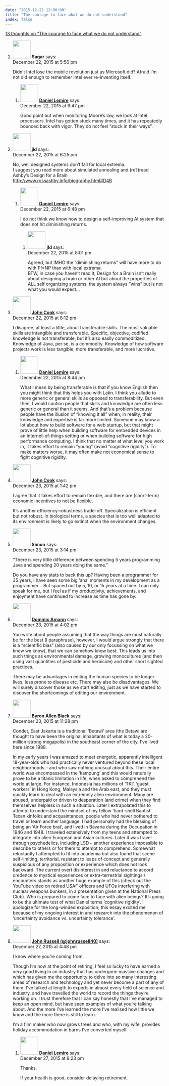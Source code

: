 ```yaml
---
date: "2015-12-22 12:00:00"
title: "The courage to face what we do not understand"
index: false
---
```


[13 thoughts on &ldquo;The courage to face what we do not understand&rdquo;](/lemire/blog/2015/12-22-the-courage-to-face-what-we-do-not-understand)

<ol class="comment-list">
<li id="comment-218439" class="comment even thread-even depth-1 parent">
<div class="comment-author vcard">
<img alt src="https://secure.gravatar.com/avatar/253139dd9bc1e911c7a0be5415c16378?s=56&#038;d=mm&#038;r=g" srcset="https://secure.gravatar.com/avatar/253139dd9bc1e911c7a0be5415c16378?s=112&#038;d=mm&#038;r=g 2x" class="avatar avatar-56 photo" height="56" width="56" decoding="async" /> <b class="fn">Sagar</b> <span class="says">says:</span> </div>
<div class="comment-metadata"><time datetime="2015-12-22T17:56:11+00:00">December 22, 2015 at 5:56 pm</time></a> </div>
<div class="comment-content">
<p>Didn&rsquo;t Intel lose the mobile revolution just as Microsoft did? Afraid I&rsquo;m not old enough to remember Intel ever re-inventing itself.</p>
</div>
<ol class="children">
<li id="comment-218460" class="comment byuser comment-author-lemire bypostauthor odd alt depth-2">
<div class="comment-author vcard">
<img alt src="https://secure.gravatar.com/avatar/2ca999bef9535950f5b84281a4dab006?s=56&#038;d=mm&#038;r=g" srcset="https://secure.gravatar.com/avatar/2ca999bef9535950f5b84281a4dab006?s=112&#038;d=mm&#038;r=g 2x" class="avatar avatar-56 photo" height="56" width="56" decoding="async" /> <b class="fn"><a href="https://lemire.me/en/" class="url" rel="ugc">Daniel Lemire</a></b> <span class="says">says:</span> </div>
<div class="comment-metadata"><time datetime="2015-12-22T18:47:38+00:00">December 22, 2015 at 6:47 pm</time></a> </div>
<div class="comment-content">
<p>Good point but when monitoring Moore&rsquo;s law, we look at Intel processors. Intel has gotten stuck many times, and it has repeatedly bounced back with vigor. They do not feel &ldquo;stuck in their ways&rdquo;.</p>
</div>
</li>
</ol>
</li>
<li id="comment-218447" class="comment even thread-odd thread-alt depth-1 parent">
<div class="comment-author vcard">
<img alt src="https://secure.gravatar.com/avatar/988ac6d9ab01c62c26ca83981a0e5e9a?s=56&#038;d=mm&#038;r=g" srcset="https://secure.gravatar.com/avatar/988ac6d9ab01c62c26ca83981a0e5e9a?s=112&#038;d=mm&#038;r=g 2x" class="avatar avatar-56 photo" height="56" width="56" loading="lazy" decoding="async" /> <b class="fn">jld</b> <span class="says">says:</span> </div>
<div class="comment-metadata"><time datetime="2015-12-22T18:25:58+00:00">December 22, 2015 at 6:25 pm</time></a> </div>
<div class="comment-content">
<p>No, well designed systems don&rsquo;t fall for local extrema.<br/>
I suggest you read more about simulated annealing and (re?)read Ashby&rsquo;s Design for a Brain <a href="http://www.rossashby.info/biography.html#D4B" rel="nofollow ugc">http://www.rossashby.info/biography.html#D4B</a></p>
</div>
<ol class="children">
<li id="comment-218461" class="comment byuser comment-author-lemire bypostauthor odd alt depth-2 parent">
<div class="comment-author vcard">
<img alt src="https://secure.gravatar.com/avatar/2ca999bef9535950f5b84281a4dab006?s=56&#038;d=mm&#038;r=g" srcset="https://secure.gravatar.com/avatar/2ca999bef9535950f5b84281a4dab006?s=112&#038;d=mm&#038;r=g 2x" class="avatar avatar-56 photo" height="56" width="56" loading="lazy" decoding="async" /> <b class="fn"><a href="https://lemire.me/en/" class="url" rel="ugc">Daniel Lemire</a></b> <span class="says">says:</span> </div>
<div class="comment-metadata"><time datetime="2015-12-22T18:48:24+00:00">December 22, 2015 at 6:48 pm</time></a> </div>
<div class="comment-content">
<p>I do not think we know how to design a self-improving AI system that does not hit diminishing returns.</p>
</div>
<ol class="children">
<li id="comment-218486" class="comment even depth-3">
<div class="comment-author vcard">
<img alt src="https://secure.gravatar.com/avatar/988ac6d9ab01c62c26ca83981a0e5e9a?s=56&#038;d=mm&#038;r=g" srcset="https://secure.gravatar.com/avatar/988ac6d9ab01c62c26ca83981a0e5e9a?s=112&#038;d=mm&#038;r=g 2x" class="avatar avatar-56 photo" height="56" width="56" loading="lazy" decoding="async" /> <b class="fn">jld</b> <span class="says">says:</span> </div>
<div class="comment-metadata"><time datetime="2015-12-22T20:01:33+00:00">December 22, 2015 at 8:01 pm</time></a> </div>
<div class="comment-content">
<p>Agreed, but IMHO the &ldquo;diminishing returns&rdquo; will have more to do with P!=NP than with local extrema.<br/>
BTW, in case you haven&rsquo;t read it, Design for a Brain isn&rsquo;t really about designing a brain or other AI but about the properties of ALL self organizing systems, the system always &ldquo;wins&rdquo; but is not what you would expect&#8230;</p>
</div>
</li>
</ol>
</li>
</ol>
</li>
<li id="comment-218489" class="comment odd alt thread-even depth-1 parent">
<div class="comment-author vcard">
<img alt src="https://secure.gravatar.com/avatar/9ced9b120e07b17068ab3d70ac78caa7?s=56&#038;d=mm&#038;r=g" srcset="https://secure.gravatar.com/avatar/9ced9b120e07b17068ab3d70ac78caa7?s=112&#038;d=mm&#038;r=g 2x" class="avatar avatar-56 photo" height="56" width="56" loading="lazy" decoding="async" /> <b class="fn"><a href="http://www.johndcook.com/blog/complex-networks/" class="url" rel="ugc external nofollow">John Cook</a></b> <span class="says">says:</span> </div>
<div class="comment-metadata"><time datetime="2015-12-22T20:12:09+00:00">December 22, 2015 at 8:12 pm</time></a> </div>
<div class="comment-content">
<p>I disagree, at least a little, about transferable skills. The most valuable skills are intangible and transferable. Specific, objective, codified knowledge is not transferable, but it&rsquo;s also easily commoditized. Knowledge of Java, per se, is a commodity. Knowledge of how software projects work is less tangible, more transferable, and more lucrative.</p>
</div>
<ol class="children">
<li id="comment-218499" class="comment byuser comment-author-lemire bypostauthor even depth-2">
<div class="comment-author vcard">
<img alt src="https://secure.gravatar.com/avatar/2ca999bef9535950f5b84281a4dab006?s=56&#038;d=mm&#038;r=g" srcset="https://secure.gravatar.com/avatar/2ca999bef9535950f5b84281a4dab006?s=112&#038;d=mm&#038;r=g 2x" class="avatar avatar-56 photo" height="56" width="56" loading="lazy" decoding="async" /> <b class="fn"><a href="https://lemire.me/en/" class="url" rel="ugc">Daniel Lemire</a></b> <span class="says">says:</span> </div>
<div class="comment-metadata"><time datetime="2015-12-22T20:44:09+00:00">December 22, 2015 at 8:44 pm</time></a> </div>
<div class="comment-content">
<p>What I mean by being transferable is that if you know English then you might think that this helps you with Latin. I think you allude to more generic or general skills as opposed to transferability. But even then, I would caution people that skills and knowledge are often less generic or general than it seems. And that&rsquo;s a problem because people have the illusion of &ldquo;knowing it all&rdquo; when, in reality, their knowledge and expertise is far more limited. Someone may know a lot about how to build software for a web startup, but that might prove of little help when building software for embedded devices in an Internet-of-things setting or when building software for high performance computing. I think that no matter at what level you work in, it takes effort to remain &ldquo;young&rdquo; (avoid &ldquo;cognitive rigidity&rdquo;). To make matters worse, it may often make not economical sense to fight cognitive rigidity.</p>
</div>
</li>
</ol>
</li>
<li id="comment-218652" class="comment odd alt thread-odd thread-alt depth-1">
<div class="comment-author vcard">
<img alt src="https://secure.gravatar.com/avatar/9ced9b120e07b17068ab3d70ac78caa7?s=56&#038;d=mm&#038;r=g" srcset="https://secure.gravatar.com/avatar/9ced9b120e07b17068ab3d70ac78caa7?s=112&#038;d=mm&#038;r=g 2x" class="avatar avatar-56 photo" height="56" width="56" loading="lazy" decoding="async" /> <b class="fn"><a href="http://www.johndcook.com/blog/complex-networks/" class="url" rel="ugc external nofollow">John Cook</a></b> <span class="says">says:</span> </div>
<div class="comment-metadata"><time datetime="2015-12-23T13:42:06+00:00">December 23, 2015 at 1:42 pm</time></a> </div>
<div class="comment-content">
<p>I agree that it takes effort to remain flexible, and there are (short-term) economic incentives to not be flexible.</p>
<p>It&rsquo;s another efficiency-robustness trade-off. Specialization is efficient but not robust. In biological terms, a species that is too well adapted to its environment is likely to go extinct when the environment changes.</p>
</div>
</li>
<li id="comment-218661" class="comment even thread-even depth-1">
<div class="comment-author vcard">
<img alt src="https://secure.gravatar.com/avatar/7f933d9a29c415d761a0e77cfc5f7b84?s=56&#038;d=mm&#038;r=g" srcset="https://secure.gravatar.com/avatar/7f933d9a29c415d761a0e77cfc5f7b84?s=112&#038;d=mm&#038;r=g 2x" class="avatar avatar-56 photo" height="56" width="56" loading="lazy" decoding="async" /> <b class="fn">Simon</b> <span class="says">says:</span> </div>
<div class="comment-metadata"><time datetime="2015-12-23T15:14:42+00:00">December 23, 2015 at 3:14 pm</time></a> </div>
<div class="comment-content">
<p>&ldquo;There is very little difference between spending 5 years programming Java and spending 20 years doing the same.&rdquo;</p>
<p>Do you have any stats to back this up? Having been a programmer for 35 years, I have seen some big &lsquo;aha&rsquo; moments in my development as a programmer&#8230; But spaced out by 5, 10, or 15 years at a time. I can only speak for me, but I feel as if my productivity, achievements, and enjoyment have continued to increase as time has gone by.</p>
</div>
</li>
<li id="comment-218669" class="comment odd alt thread-odd thread-alt depth-1">
<div class="comment-author vcard">
<img alt src="https://secure.gravatar.com/avatar/1b5f40ec7c1e07935001188ea498d188?s=56&#038;d=mm&#038;r=g" srcset="https://secure.gravatar.com/avatar/1b5f40ec7c1e07935001188ea498d188?s=112&#038;d=mm&#038;r=g 2x" class="avatar avatar-56 photo" height="56" width="56" loading="lazy" decoding="async" /> <b class="fn"><a href="http://blog.lbs.ca/technology" class="url" rel="ugc external nofollow">Dominic Amann</a></b> <span class="says">says:</span> </div>
<div class="comment-metadata"><time datetime="2015-12-23T16:02:02+00:00">December 23, 2015 at 4:02 pm</time></a> </div>
<div class="comment-content">
<p>You write about people assuming that the way things are must naturally be for the best (I paraphrase), however, I would argue strongly that there is a &ldquo;scientific bias&rdquo; (also caused by our only focussing on what we know we know), that we can somehow know best. This leads us into such things as environmental damage, growing monocultures (and then using vast quantities of pesticide and herbicide) and other short sighted practices.</p>
<p>There may be advantages in editing the human species to be longer lives, less prone to disease etc. There may also be disadvantages. We will surely discover those as we start editing, just as we have started to discover the shortcomings of editing our environment.</p>
</div>
</li>
<li id="comment-218756" class="comment even thread-even depth-1">
<div class="comment-author vcard">
<img alt src="https://secure.gravatar.com/avatar/82599a1c2743b2f4f5299d12ac16f8a8?s=56&#038;d=mm&#038;r=g" srcset="https://secure.gravatar.com/avatar/82599a1c2743b2f4f5299d12ac16f8a8?s=112&#038;d=mm&#038;r=g 2x" class="avatar avatar-56 photo" height="56" width="56" loading="lazy" decoding="async" /> <b class="fn">Byron Allen Black</b> <span class="says">says:</span> </div>
<div class="comment-metadata"><time datetime="2015-12-23T23:28:32+00:00">December 23, 2015 at 11:28 pm</time></a> </div>
<div class="comment-content">
<p>Condet, East Jakarta is a traditional &lsquo;Betawi&rsquo; area (the Betawi are thought to have been the original inhabitants of what is today a 20-million-strong megapolis) in the southeast corner of the city. I&rsquo;ve lived here since 1988. </p>
<p>In my early years I was amazed to meet energetic, apparently intelligent 18-year-olds who had practically never ventured beyond these local neighborhoods &#8211; and who saw nothing unusual about this. Their entire world was encompassed in the &lsquo;kampung&rsquo; and this would naturally prove to be a titanic limitation in life, when asked to comprehend the world at large. For instance, Indonesia has millions of &lsquo;TKI&rsquo;, &lsquo;guest workers&rsquo; in Hong Kong, Malaysia and the Arab east, and they must quickly learn to deal with an extremely alien environment. Many are abused, underpaid or driven to desperation (and crime) when they find themselves helpless in such a situation. Later I extrapolated this to attempt to understand the mindset of my fellow &lsquo;hard-shell Baptist&rsquo; Texan kinfolks and acquaintances, people who had never bothered to travel or learn another language. I had personally had the blessing of being an &lsquo;Air Force brat&rsquo;, and lived in Bavaria during the Occupation in 1946 and 1948. I traveled extensively from my teens and attempted to integrate into alien European and Asian cultures. Later it was travel through psychedelics, including LSD &#8211; another experience impossible to describe to others or for them to attempt to comprehend. Somewhat reluctantly I attempted to fit into academia but also found that scene self-limiting, territorial, resistant to leaps of concept and generally suspicious of any proposition or experience which does not look backward. The current overt disinterest in and reluctance to accord credence to mystical experiences or extra-terrestrial sightings / encounters stands as another huge example of this (check out the YouTube video on retired USAF officers and UFOs interfering with nuclear weapons bunkers, in a presentation given at the National Press Club). Who is prepared to come face to face with alien beings? It&rsquo;s going to be the ultimate test of what Daniel terms &lsquo;cognitive rigidity&rsquo;. I apologize for the long-winded exposition; this essay excited me because of my ongoing interest in and research into the phenomenon of &lsquo;uncertainty avoidance vs. uncertainty tolerance&rsquo;.</p>
</div>
</li>
<li id="comment-219394" class="comment odd alt thread-odd thread-alt depth-1 parent">
<div class="comment-author vcard">
<img alt src="https://secure.gravatar.com/avatar/69f50f53cd26d419279f78f8222a5090?s=56&#038;d=mm&#038;r=g" srcset="https://secure.gravatar.com/avatar/69f50f53cd26d419279f78f8222a5090?s=112&#038;d=mm&#038;r=g 2x" class="avatar avatar-56 photo" height="56" width="56" loading="lazy" decoding="async" /> <b class="fn"><a href="https://twitter.com/JohnRussell40" class="url" rel="ugc external nofollow">John Russell (@johnrussell40)</a></b> <span class="says">says:</span> </div>
<div class="comment-metadata"><time datetime="2015-12-27T16:48:22+00:00">December 27, 2015 at 4:48 pm</time></a> </div>
<div class="comment-content">
<p>I know where you&rsquo;re coming from.</p>
<p>Though I&rsquo;m now at the point of retiring, I feel so lucky to have earned a very good living in an industry that has undergone massive changes and which has given me the opportunity to delve into so many interesting areas of research and technology and yet never become a part of any of them. I&rsquo;ve talked at length to experts in almost every field of science and industry, and have travelled the world to record the things they&rsquo;re working on. I trust therefore that I can say honestly that I&rsquo;ve managed to keep an open mind, but have seen examples of what you&rsquo;re talking about. And the more I&rsquo;ve learned the more I&rsquo;ve realised how little we know and the more there is still to learn. </p>
<p>I&rsquo;m a film maker who now grows trees and who, with my wife, provides holiday accommodation in barns I&rsquo;ve converted myself.</p>
</div>
<ol class="children">
<li id="comment-219413" class="comment byuser comment-author-lemire bypostauthor even depth-2">
<div class="comment-author vcard">
<img alt src="https://secure.gravatar.com/avatar/2ca999bef9535950f5b84281a4dab006?s=56&#038;d=mm&#038;r=g" srcset="https://secure.gravatar.com/avatar/2ca999bef9535950f5b84281a4dab006?s=112&#038;d=mm&#038;r=g 2x" class="avatar avatar-56 photo" height="56" width="56" loading="lazy" decoding="async" /> <b class="fn"><a href="https://lemire.me/en/" class="url" rel="ugc">Daniel Lemire</a></b> <span class="says">says:</span> </div>
<div class="comment-metadata"><time datetime="2015-12-27T21:23:12+00:00">December 27, 2015 at 9:23 pm</time></a> </div>
<div class="comment-content">
<p>Thanks.</p>
<p>If your health is good, consider delaying retirement.</p>
</div>
</li>
</ol>
</li>
</ol>
